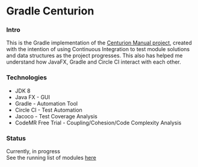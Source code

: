 # Gradle Centurion
### Intro
This is the Gradle implementation of the [Centurion Manual project](https://github.com/Ultraviolet-Ninja/The-Centurion), created with the intention of using Continuous Integration to test module solutions and data structures as the project progresses. This also has helped me understand how JavaFX, Gradle and Circle CI interact with each other.

### Technologies
- JDK 8
- Java FX - GUI
- Gradle - Automation Tool
- Circle CI - Test Automation
- Jacoco - Test Coverage Analysis
- CodeMR Free Trial - Coupling/Cohesion/Code Complexity Analysis

### Status
Currently, in progress\
See the running list of modules [here](Progress.md)
